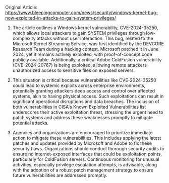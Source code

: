Original Article: https://www.bleepingcomputer.com/news/security/windows-kernel-bug-now-exploited-in-attacks-to-gain-system-privileges/

1) The article outlines a Windows kernel vulnerability, CVE-2024-35250, which allows local attackers to gain SYSTEM privileges through low-complexity attacks without user interaction. This bug, related to the Microsoft Kernel Streaming Service, was first identified by the DEVCORE Research Team during a hacking contest. Microsoft patched it in June 2024, yet it remains actively exploited, with proof-of-concept code publicly available. Additionally, a critical Adobe ColdFusion vulnerability (CVE-2024-20767) is being exploited, allowing remote attackers unauthorized access to sensitive files on exposed servers.

2) This situation is critical because vulnerabilities like CVE-2024-35250 could lead to systemic exploits across enterprise environments, potentially granting attackers deep access and control over affected systems, akin to having physical access. Such exploitations can result in significant operational disruptions and data breaches. The inclusion of both vulnerabilities in CISA's Known Exploited Vulnerabilities list underscores their active exploitation threat, stressing the urgent need to patch systems and address these weaknesses promptly to mitigate potential attacks.

3) Agencies and organizations are encouraged to prioritize immediate action to mitigate these vulnerabilities. This includes applying the latest patches and updates provided by Microsoft and Adobe to fix these security flaws. Organizations should conduct thorough security audits to ensure no internet-exposed interfaces that could be exploitation points, particularly for ColdFusion servers. Continuous monitoring for unusual activities, especially privilege escalation attempts, is advisable, along with the adoption of a robust patch management strategy to ensure future vulnerabilities are addressed promptly.